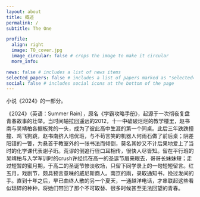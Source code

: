 ```yaml
---
layout: about
title: 概述
permalink: /
subtitle: The One

profile:
  align: right
  image: TO_cover.jpg
  image_circular: false # crops the image to make it circular
  more_info:  

news: false # includes a list of news items
selected_papers: false # includes a list of papers marked as "selected={true}"
social: false # includes social icons at the bottom of the page
---
```


小说《2024》的一部分。

《2024》（英语：Summer Rain），原名《学霸攻略手册》，起源于一次彻夜复盘青春故事的壮举。当时间轴拉回遥远的2012，十一中破破烂烂的教学楼里，赵书南与吴靖柏各据板凳的一头，成为了彼此高中生涯的第一个同桌。此后三年跌跌撞撞、鸡飞狗跳，赵书南挤入培优班，与不苟言笑的机器人何雨石做了前后桌；阴差阳错的一瞥，为悬首于教室外的一张书法而倾倒，莫名其妙又不计后果地爱上了当时的化学课代表谢子珩。荒谬的倒追行径口耳相传，很快人尽皆知。留在平行班的吴靖柏与入学军训时的crush许经纬在高一的圣诞节眉来眼去，哥哥长妹妹短；走过短暂的蜜月期，于高二的圣诞节惨淡收场，只留下同学录上的一句短短留言。红五月，戏剧节，颇具预言意味的威尼斯商人。南京的雨，录取通知书，挽过发间的手。直到十年之后，早已曲终人散的另一个夏天，一通越洋电话，才串联起这些看似琐碎的种种，将她们带回了那个不可取替、很多时候甚至无法回望的青春。
